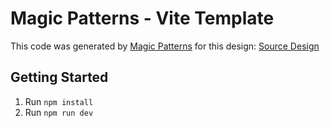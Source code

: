 # Magic Patterns - Vite Template

This code was generated by [Magic Patterns](https://magicpatterns.com) for this design: [Source Design](https://magicpatterns.com/c/xbeyjcggheag6sgpnq12xe)

## Getting Started

1. Run `npm install`
2. Run `npm run dev`
